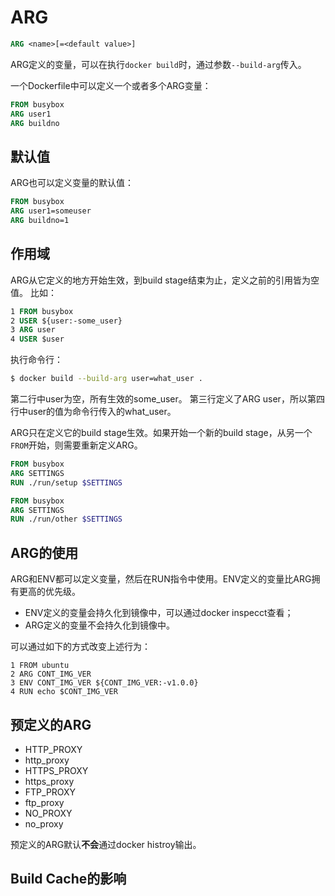 # ARG
``` Dockerfile
ARG <name>[=<default value>]
```
ARG定义的变量，可以在执行`docker build`时，通过参数`--build-arg`传入。

一个Dockerfile中可以定义一个或者多个ARG变量：
``` Dockerfile
FROM busybox
ARG user1
ARG buildno
```

## 默认值
ARG也可以定义变量的默认值：
``` Dockerfile
FROM busybox
ARG user1=someuser
ARG buildno=1
```

## 作用域
ARG从它定义的地方开始生效，到build stage结束为止，定义之前的引用皆为空值。
比如：
``` Dockerfile
1 FROM busybox
2 USER ${user:-some_user}
3 ARG user
4 USER $user
```
执行命令行：
``` sh
$ docker build --build-arg user=what_user .
```
第二行中user为空，所有生效的some_user。
第三行定义了ARG user，所以第四行中user的值为命令行传入的what_user。

ARG只在定义它的build stage生效。如果开始一个新的build stage，从另一个`FROM`开始，则需要重新定义ARG。

``` Dockerfile
FROM busybox
ARG SETTINGS
RUN ./run/setup $SETTINGS

FROM busybox
ARG SETTINGS
RUN ./run/other $SETTINGS
```

## ARG的使用
ARG和ENV都可以定义变量，然后在RUN指令中使用。ENV定义的变量比ARG拥有更高的优先级。

* ENV定义的变量会持久化到镜像中，可以通过docker inspecct查看；
* ARG定义的变量不会持久化到镜像中。

可以通过如下的方式改变上述行为：
```
1 FROM ubuntu
2 ARG CONT_IMG_VER
3 ENV CONT_IMG_VER ${CONT_IMG_VER:-v1.0.0}
4 RUN echo $CONT_IMG_VER
```

## 预定义的ARG
* HTTP_PROXY
* http_proxy
* HTTPS_PROXY
* https_proxy
* FTP_PROXY
* ftp_proxy
* NO_PROXY
* no_proxy

预定义的ARG默认**不会**通过docker histroy输出。

## Build Cache的影响
